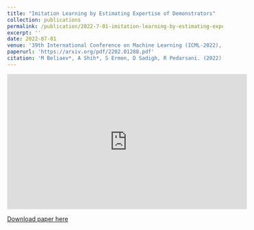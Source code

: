 ```yaml
---
title: "Imitation Learning by Estimating Expertise of Demonstrators"
collection: publications
permalink: /publication/2022-7-01-imitation-learning-by-estimating-expertise-of-demonstrators
excerpt: ''
date: 2022-07-01
venue: '39th International Conference on Machine Learning (ICML-2022), Baltimore, Maryland, USA, July 2022'
paperurl: 'https://arxiv.org/pdf/2202.01288.pdf'
citation: 'M Beliaev*, A Shih*, S Ermon, D Sadigh, R Pedarsani. (2022). &quot;Imitation Learning by Estimating Expertise of Demonstrators.&quot; <i>39th International Conference on Machine Learning (ICML-2022), Baltimore, Maryland, USA, July 2022</i>. doi:arXiv:2202.01288.'
---
```


<iframe width="560" height="315" src="https://www.youtube.com/embed/-dZNG3oggyE" title="YouTube video player" frameborder="0" allow="accelerometer; autoplay; clipboard-write; encrypted-media; gyroscope; picture-in-picture" allowfullscreen></iframe>

[Download paper here](https://arxiv.org/pdf/2202.01288.pdf)

